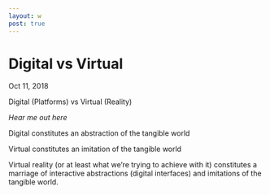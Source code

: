 ```yaml
---
layout: w
post: true
---
```

# Digital vs Virtual

Oct 11, 2018

Digital (Platforms) vs Virtual (Reality)

*Hear me out here*

Digital constitutes an abstraction of the tangible world

Virtual constitutes an imitation of the tangible world

Virtual reality (or at least what we’re trying to achieve with it) constitutes a marriage of interactive abstractions (digital interfaces) and imitations of the tangible world. 
